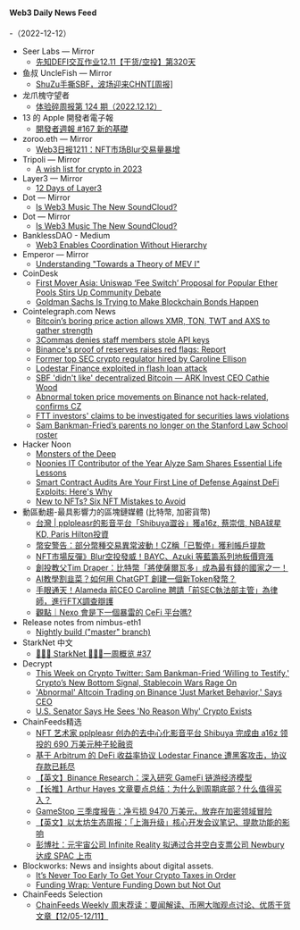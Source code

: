 #### Web3 Daily News Feed
-（2022-12-12）

- Seer Labs — Mirror
  - [先知DEFI交互作业12.11【干货/空投】第320天](https://mirror.xyz/seerlabs.eth/sMeGbcdch7vu6SR5k7yaHzRlFU2laKf1KqThT37cJ6c)
- 鱼叔 UncleFish — Mirror
  - [ShuZu手撕SBF，波场迎来CHNT[周报]](https://mirror.xyz/0xA6DDeA5E7a4eF5c680200BF37984A06c6CFb123D/oM7F-h2Vv_QpxamIj3m4svJC4FP4qyFbrTbjOakMZaU)
- 龙爪槐守望者
  - [体验碎周报第 124 期（2022.12.12）](http://www.ftium4.com/ux-weekly-124.html)
- 13 的 Apple 開發者電子報
  - [開發者週報 #167 新的基礎](https://www.ethanhuang13.com/p/167)
- zoroo.eth — Mirror
  - [Web3日报1211：NFT市场Blur交易量暴增](https://mirror.xyz/zoroo.eth/VCzwqIzXLWzYfhg8kFlZElatLii2EaspD2ZhSamGVow)
- Tripoli — Mirror
  - [A wish list for crypto in 2023](https://mirror.xyz/dataalways.eth/Fc6aEzsjfgK-WApedCfBw3eDXlirhlsqQy7nv7LRvM4)
- Layer3 — Mirror
  - [12 Days of Layer3](https://mirror.xyz/0x7B0befc5B043148Cd7bD5cFeEEf7BC63D28edEC0/7RSVAoq-08fY3jnUZRkvY6A8QIapu75w90EKnqgz5XM)
- Dot — Mirror
  - [Is Web3 Music The New SoundCloud?](https://mirror.xyz/0x92526B99715AFeEd324Fb56EcAFcac8056379300/bvoVDbBbgRIBzEWy7jn0yHhkoe58_55YazeRE46_lIs)
- Dot — Mirror
  - [Is Web3 Music The New SoundCloud?](https://mirror.xyz/dotmusic.eth/bvoVDbBbgRIBzEWy7jn0yHhkoe58_55YazeRE46_lIs)
- BanklessDAO - Medium
  - [Web3 Enables Coordination Without Hierarchy](https://medium.com/bankless-dao/web3-enables-coordination-without-hierarchy-2c2345e1b319?source=rss----2e8b6adb479c---4)
- Emperor — Mirror
  - [Understanding "Towards a Theory of MEV I"](https://mirror.xyz/0xemperor.eth/rAeD76j-JIsVdj49DSuPC2EVRIR0fwOp5PWSkqsmo8c)
- CoinDesk
  - [First Mover Asia: Uniswap ‘Fee Switch’ Proposal for Popular Ether Pools Stirs Up Community Debate](https://www.coindesk.com/markets/2022/12/11/first-mover-asia-uniswap-fee-switch-proposal-for-popular-ether-pools-stirs-up-community-debate/?utm_medium=referral&utm_source=rss&utm_campaign=headlines)
  - [Goldman Sachs Is Trying to Make Blockchain Bonds Happen](https://www.coindesk.com/business/2022/12/11/goldman-sachs-is-trying-to-make-blockchain-bonds-happen/?utm_medium=referral&utm_source=rss&utm_campaign=headlines)
- Cointelegraph.com News
  - [Bitcoin’s boring price action allows XMR, TON, TWT and AXS to gather strength](https://cointelegraph.com/news/bitcoin-s-boring-price-action-allows-xmr-ton-twt-and-axs-to-gather-strength)
  - [3Commas denies staff members stole API keys](https://cointelegraph.com/news/3commas-denies-staff-members-stole-api-keys)
  - [Binance's proof of reserves raises red flags: Report](https://cointelegraph.com/news/binance-s-proof-of-reserves-raises-red-flags-report)
  - [Former top SEC crypto regulator hired by Caroline Ellison](https://cointelegraph.com/news/former-top-sec-crypto-regulator-hired-by-caroline-ellison)
  - [Lodestar Finance exploited in flash loan attack](https://cointelegraph.com/news/lodestar-finance-exploited-in-flash-loan-attack)
  - [SBF 'didn't like' decentralized Bitcoin — ARK Invest CEO Cathie Wood](https://cointelegraph.com/news/sbf-didn-t-like-decentralized-bitcoin-ark-invest-ceo-cathie-wood)
  - [Abnormal token price movements on Binance not hack-related, confirms CZ](https://cointelegraph.com/news/abnormal-token-price-movements-on-binance-not-hack-related-confirms-cz)
  - [FTT investors' claims to be investigated for securities laws violations](https://cointelegraph.com/news/ftt-investors-claims-to-be-investigated-for-securities-laws-violations)
  - [Sam Bankman-Fried’s parents no longer on the Stanford Law School roster](https://cointelegraph.com/news/sam-bankman-fried-s-parents-no-longer-on-the-stanford-law-school-roster)
- Hacker Noon
  - [Monsters of the Deep](https://hackernoon.com/monsters-of-the-deep?source=rss)
  - [Noonies IT Contributor of the Year Alyze Sam Shares Essential Life Lessons](https://hackernoon.com/noonies-it-contributor-of-the-year-alyze-sam-shares-essential-life-lessons?source=rss)
  - [Smart Contract Audits Are Your First Line of Defense Against DeFi Exploits: Here's Why](https://hackernoon.com/smart-contract-audits-are-your-first-line-of-defense-against-defi-exploits-heres-why?source=rss)
  - [New to NFTs? Six NFT Mistakes to Avoid](https://hackernoon.com/new-to-nfts-six-nft-mistakes-to-avoid?source=rss)
- 動區動趨-最具影響力的區塊鏈媒體 (比特幣, 加密貨幣)
  - [台灣 | pplpleasr的影音平台「Shibuya澀谷」獲a16z, 蔡崇信, NBA球星KD, Paris Hilton投資](https://www.blocktempo.com/shibuya-raises-6-9m-in-seed-funding/)
  - [幣安警告：部分幣種交易異常波動！CZ稱「已暫停」獲利帳戶提款](https://www.blocktempo.com/binance-warning-abnormally-volatile-altcoin-trading/)
  - [NFT市場反彈》Blur空投發威！BAYC、Azuki 等藍籌系列地板價齊漲](https://www.blocktempo.com/nft-blue-chip-volume-rise-because-of-blur-airdrop/)
  - [創投教父Tim Draper：比特幣「將使薩爾瓦多」成為最有錢的國家之一！](https://www.blocktempo.com/billionaire-tim-draper-says-ei-salvador-will-become-richest-countries/)
  - [AI教學割韭菜？如何用 ChatGPT 創建一個新Token發幣？](https://www.blocktempo.com/how-to-create-a-new-token-via-chatgpt/)
  - [手眼通天！Alameda 前CEO Caroline 聘請「前SEC執法部主管」為律師，進行FTX調查辯護](https://www.blocktempo.com/caroline-ellison-hires-sec-former-top-crypto-cop-for-ftx/)
  - [觀點｜Nexo 會是下一個暴雷的 CeFi 平台嗎?](https://www.blocktempo.com/nexo-says-its-funds-are-safe-but-is-that-really-the-case/)
- Release notes from nimbus-eth1
  - [Nightly build ("master" branch)](https://github.com/status-im/nimbus-eth1/releases/tag/nightly)
- StarkNet 中文
  - [👩🏽‍🚀 StarkNet 👨🏽‍🚀一周概览 #37](https://starknetzh.substack.com/p/starknet-37-0b6)
- Decrypt
  - [This Week on Crypto Twitter: Sam Bankman-Fried ‘Willing to Testify,' Crypto’s New Bottom Signal, Stablecoin Wars Rage On](https://decrypt.co/116902/this-week-on-crypto-twitter-sam-bankman-fried-willing-to-testify-cryptos-new-bottom-signal-stablecoin-wars-rage-on)
  - ['Abnormal' Altcoin Trading on Binance 'Just Market Behavior,' Says CEO](https://decrypt.co/116917/abnormal-altcoin-trading-on-binance-just-market-behavior-says-ceo)
  - [U.S. Senator Says He Sees 'No Reason Why' Crypto Exists](https://decrypt.co/116916/u-s-senator-jon-tester-no-reason-crypto-exists)
- ChainFeeds精选
  - [NFT 艺术家 pplpleasr 创办的去中心化影音平台 Shibuya 完成由 a16z 领投的 690 万美元种子轮融资](https://twitter.com/shibuyaxyz/status/1600865910231011329)
  - [基于 Arbitrum 的 DeFi 收益率协议 Lodestar Finance 遭黑客攻击，协议存款已耗尽](https://twitter.com/LodestarFinance/status/1601686921566375936)
  - [【英文】Binance Research：深入研究 GameFi 链游经济模型](https://research.binance.com/static/pdf/GameFi%20Tokenomics_Deep_Dive_Stefan_Piech.pdf)
  - [【长推】Arthur Hayes 文章要点总结：为什么到周期底部？什么值得买入？](https://twitter.com/NintendoDoomed/status/1601557637220294656)
  - [GameStop 三季度报告：净亏损 9470 万美元，放弃在加密领域冒险](https://cointelegraph.com/news/gamestop-to-drop-crypto-efforts-as-q3-losses-near-95m)
  - [【英文】以太坊生态周报：「上海升级」核心开发会议笔记、提款功能的影响](https://weekinethereumnews.com/)
  - [彭博社：元宇宙公司 Infinite Reality 拟通过合并空白支票公司 Newbury 达成 SPAC 上市](https://www.bloomberg.com/news/articles/2022-12-09/infinite-reality-is-said-to-near-merger-with-newbury-street-spac?leadSource=uverify%20wall)
- Blockworks: News and insights about digital assets.
  - [It’s Never Too Early To Get Your Crypto Taxes in Order](https://blockworks.co/news/prepare-for-crypto-taxes)
  - [Funding Wrap: Venture Funding Down but Not Out](https://blockworks.co/news/funding-wrap-venture-funding-down-but-not-out)
- ChainFeeds Selection
  - [ChainFeeds Weekly 周末荐读：要闻解读、币圈大咖观点讨论、优质干货文章【12/05-12/11】](https://chainfeeds.substack.com/p/chainfeeds-weekly-1205-1211)
